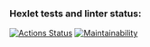 ### Hexlet tests and linter status:
[![Actions Status](https://github.com/midnight3r/python-project-49/actions/workflows/hexlet-check.yml/badge.svg)](https://github.com/midnight3r/python-project-49/actions)
[![Maintainability](https://api.codeclimate.com/v1/badges/e9b50bf406a258471acd/maintainability)](https://codeclimate.com/github/midnight3r/python-project-49/maintainability)
